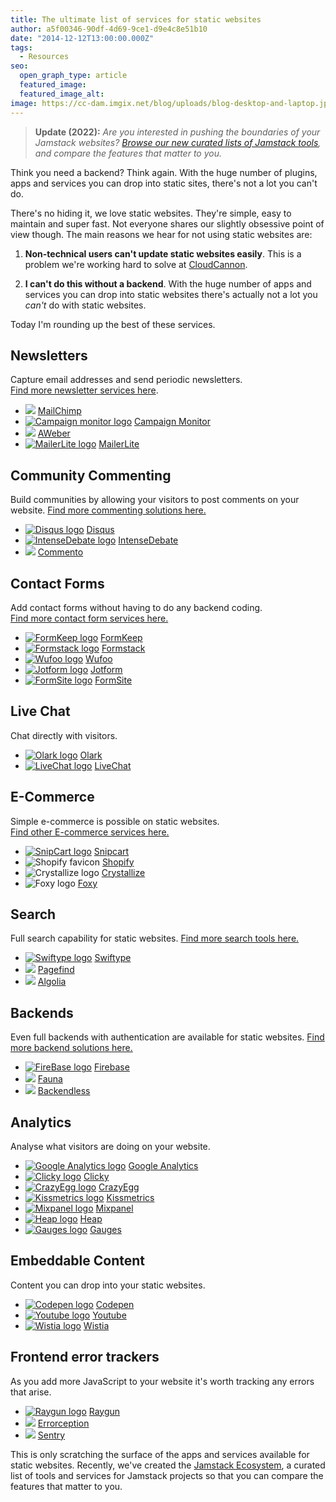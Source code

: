 ```yaml
---
title: The ultimate list of services for static websites
author: a5f00346-90df-4d69-9ce1-d9e4c8e51b10
date: "2014-12-12T13:00:00.000Z"
tags:
  - Resources
seo:
  open_graph_type: article
  featured_image:
  featured_image_alt:
image: https://cc-dam.imgix.net/blog/uploads/blog-desktop-and-laptop.jpg
---
```

> **Update (2022):**  *Are you interested in pushing the boundaries of your Jamstack websites? [Browse our new curated lists of Jamstack tools](https://cloudcannon.com/community/jamstack-ecosystem/), and compare the features that matter to you.*

Think you need a backend? Think again. With the huge number of plugins, apps and services you can drop into static sites, there's not a lot you can't do.

There's no hiding it, we love static websites. They're simple, easy to maintain and super fast. Not everyone shares our slightly obsessive point of view though. The main reasons we hear for not using static websites are:

1. **Non-technical users can't update static websites easily**. This is a problem we're working hard to solve at [CloudCannon](http://cloudcannon.com).

2. **I can't do this without a backend**. With the huge number of apps and services you can drop into static websites there's actually not a lot you *can't* do with static websites.

Today I'm rounding up the best of these services.

<div class="t-posts__content-roundup-boxes"><h2>Newsletters</h2><p>Capture email addresses and send periodic newsletters.<br /><a href="https://cloudcannon.com/community/jamstack-ecosystem/newsletters/">Find more newsletter services here</a>.</p><ul><li><img src="https://cc-dam.imgix.net/community/assets/ecosystem/newsletter/mailchimp-fav.jpg" /> <a href="http://mailchimp.com">MailChimp</a></li><li><a href="https://www.campaignmonitor.com/"><img alt="Campaign monitor logo" src="https://cc-dam.imgix.net/community/assets/ecosystem/newsletter/cmonitor-fav.jpg" /></a> <a target="_blank" rel="noopener" href="https://www.campaignmonitor.com/">Campaign Monitor</a></li><li><img src="https://cc-dam.imgix.net/community/assets/ecosystem/newsletter/aweber-fav.jpg" /> <a target="_blank" rel="noopener" href="https://www.aweber.com/email-newsletters.htm">AWeber</a></li><li><a href="https://www.mailerlite.com"><img alt="MailerLite logo" src="https://cc-dam.imgix.net/community/assets/ecosystem/newsletter/mailerlite-fav.jpg" /></a> <a href="https://www.mailerlite.com">MailerLite</a></li></ul><h2> </h2><h2>Community Commenting</h2><p>Build communities by allowing your visitors to post comments on your website. <a href="https://cloudcannon.com/community/jamstack-ecosystem/commenting/">Find more commenting solutions here.</a></p><ul><li><a href="https://disqus.com"><img alt="Disqus logo" src="https://cc-dam.imgix.net/community/assets/ecosystem/commenting/disqus-fav.jpg" /></a> <a href="https://disqus.com">Disqus</a></li><li><a href="http://intensedebate.com/"><img alt="IntenseDebate logo" src="https://cc-dam.imgix.net/community/assets/ecosystem/commenting/intense-fav.jpg" /></a> <a href="http://intensedebate.com/">IntenseDebate</a></li><li><img src="https://cc-dam.imgix.net/community/assets/ecosystem/commenting/commento-fav.jpg" /> <a target="_blank" rel="noopener" href="https://commento.io/">Commento</a></li></ul><h2> </h2><h2>Contact Forms</h2><p>Add contact forms without having to do any backend coding.<br /><a href="https://cloudcannon.com/community/jamstack-ecosystem/contact-forms/">Find more contact form services here.</a></p><ul><li><a href="https://formkeep.com/"><img alt="FormKeep logo" src="https://cc-dam.imgix.net/community/assets/ecosystem/contact-form/formkeep-fav.jpg" /></a> <a href="https://formkeep.com/">FormKeep</a></li><li><a href="https://www.formstack.com/"><img alt="Formstack logo" src="https://cc-dam.imgix.net/community/assets/ecosystem/contact-form/formstack-fav.jpg" /></a> <a href="https://www.formstack.com/">Formstack</a></li><li><a href="http://www.wufoo.com/"><img alt="Wufoo logo" src="https://cc-dam.imgix.net/community/assets/ecosystem/contact-form/wufoo-fav.jpg" /></a> <a href="http://www.wufoo.com/">Wufoo</a></li><li><a href="http://www.jotform.com/"><img alt="Jotform logo" src="https://cc-dam.imgix.net/community/assets/ecosystem/contact-form/jotform-fav.jpg" /></a> <a href="http://www.jotform.com/">Jotform</a></li><li><a href="https://www.formsite.com/"><img alt="FormSite logo" src="https://cc-dam.imgix.net/community/assets/ecosystem/contact-form/formsite-fav.jpg" /></a> <a href="https://www.formsite.com/">FormSite</a></li></ul><h2> </h2><h2>Live Chat</h2><p>Chat directly with visitors.</p><ul><li><a href="https://www.olark.com/"><img alt="Olark logo" src="https://cc-dam.imgix.net/Group.jpg" /></a> <a href="https://www.olark.com/">Olark</a></li><li><a href="http://www.livechatinc.com/"><img alt="LiveChat logo" src="https://cc-dam.imgix.net/Livechat_fsvicon.jpg" /></a> <a href="http://www.livechatinc.com/">LiveChat</a></li></ul><h2> </h2><h2>E-Commerce</h2><p>Simple e-commerce is possible on static websites.<br /><a href="https://cloudcannon.com/community/jamstack-ecosystem/ecommerce/">Find other E-commerce services here.</a></p><ul><li><a href="http://snipcart.com"><img alt="SnipCart logo" src="https://cc-dam.imgix.net/community/assets/ecosystem/ecommerce/snipcart-fav.jpg" /></a> <a href="http://snipcart.com">Snipcart</a></li><li><img src="https://cc-dam.imgix.net/community/assets/ecosystem/ecommerce/shopify-fav.jpg" alt="Shopify favicon" /> <a target="_blank" rel="noopener" href="https://www.shopify.com/plus/solutions/headless-commerce">Shopify</a></li><li><img src="https://cc-dam.imgix.net/community/assets/ecosystem/ecommerce/crystallize-fav.jpg" alt="Crystallize logo" /> <a target="_blank" rel="noopener" href="https://crystallize.com/">Crystallize</a></li><li><img src="https://cc-dam.imgix.net/community/assets/ecosystem/ecommerce/foxy-fav.jpg" alt="Foxy logo" /> <a target="_blank" rel="noopener" href="https://foxy.io/">Foxy</a></li></ul><h2> </h2><h2>Search</h2><p>Full search capability for static websites. <a href="https://cloudcannon.com/community/jamstack-ecosystem/search/">Find more search tools here.</a></p><ul><li><a href="https://swiftype.com/"><img alt="Swiftype logo" src="https://cc-dam.imgix.net/community/assets/ecosystem/search/swifttype-fav.jpg" /></a> <a href="https://swiftype.com/">Swiftype</a></li><li><img src="https://cc-dam.imgix.net/Pagefind_1.jpg" /> <a target="_blank" rel="noopener" href="https://pagefind.app/">Pagefind</a></li><li><img src="https://cc-dam.imgix.net/community/assets/ecosystem/search/algolia-fav.jpg" /> <a target="_blank" rel="noopener" href="https://www.algolia.com/">Algolia</a></li></ul> <h2>Backends</h2><p>Even full backends with authentication are available for static websites. <a href="https://cloudcannon.com/community/jamstack-ecosystem/backends/">Find more backend solutions here.</a></p><ul><li><a href="https://www.firebase.com/"><img alt="FireBase logo" src="https://cc-dam.imgix.net/community/assets/ecosystem/backends/firebase-fav.jpg" /></a> <a href="https://www.firebase.com/">Firebase</a></li><li><img src="https://cc-dam.imgix.net/community/assets/ecosystem/backends/fauna-fav.jpg" /> <a target="_blank" rel="noopener" href="https://fauna.com/">Fauna</a></li><li><img src="https://cc-dam.imgix.net/community/assets/ecosystem/backends/backendless-fav.jpg" /> <a target="_blank" rel="noopener" href="https://backendless.com/">Backendless</a></li></ul><h2> </h2><h2>Analytics</h2><p>Analyse what visitors are doing on your website.</p><ul><li><a href="http://www.google.com/analytics/"><img alt="Google Analytics logo" src="https://cc-dam.imgix.net/community/assets/ecosystem/analytics/googleanalytics-fav.jpg" /></a> <a href="http://www.google.com/analytics/">Google Analytics</a></li><li><a href="http://clicky.com/"><img alt="Clicky logo" src="https://cc-dam.imgix.net/community/assets/ecosystem/analytics/clicky-fav.jpg" /></a> <a href="http://clicky.com/">Clicky</a></li><li><a href="http://www.crazyegg.com/"><img alt="CrazyEgg logo" src="https://cc-dam.imgix.net/community/assets/ecosystem/analytics/crazyegg-fav.jpg" /></a> <a href="http://www.crazyegg.com/">CrazyEgg</a></li><li><a href="http://kissmetrics.com"><img alt="Kissmetrics logo" src="https://cc-dam.imgix.net/community/assets/ecosystem/analytics/kissmetric-fav.jpg" /></a> <a href="http://kissmetrics.com">Kissmetrics</a></li><li><a href="http://mixpanel.com"><img alt="Mixpanel logo" src="https://cc-dam.imgix.net/community/assets/ecosystem/analytics/mixpanel-fav.jpg" /></a> <a href="http://mixpanel.com">Mixpanel</a></li><li><a href="https://heapanalytics.com/"><img alt="Heap logo" src="https://cc-dam.imgix.net/community/assets/ecosystem/analytics/heap-fav.jpg" /></a> <a href="https://heapanalytics.com/">Heap</a></li><li><a href="http://get.gaug.es/"><img alt="Gauges logo" src="https://cc-dam.imgix.net/community/assets/ecosystem/analytics/gauges-fav.jpg" /></a> <a href="http://get.gaug.es/">Gauges</a></li></ul><h2> </h2><h2>Embeddable Content</h2><p>Content you can drop into your static websites.</p><ul><li><a href="http://codepen.io/"><img alt="Codepen logo" src="https://cc-dam.imgix.net/Codepen_favicon.jpg" /></a> <a href="http://codepen.io/">Codepen</a></li><li><a href="http://youtube.com"><img alt="Youtube logo" src="https://cc-dam.imgix.net/Youtube_favicon.jpg" /></a> <a href="http://youtube.com">Youtube</a></li><li><a href="http://wistia.com/"><img alt="Wistia logo" src="https://cc-dam.imgix.net/Wistia_favicon.jpg" /></a> <a href="http://wistia.com/">Wistia</a></li></ul><h2> </h2><h2>Frontend error trackers</h2><p>As you add more JavaScript to your website it's worth tracking any errors that arise.</p><ul><li><a href="https://raygun.io/"><img alt="Raygun logo" src="https://cc-dam.imgix.net/Raygun_favicon.jpg" /></a> <a href="https://raygun.io/">Raygun</a></li><li><img src="https://cc-dam.imgix.net/errorception_1.png" /> <a target="_blank" rel="noopener" href="https://errorception.com/">Errorception</a></li><li><img src="https://cc-dam.imgix.net/sentry_1.png" /> <a target="_blank" rel="noopener" href="https://sentry.io/welcome/">Sentry</a></li></ul></div>

This is only scratching the surface of the apps and services available for static websites. Recently, we've created the [Jamstack Ecosystem](https://cloudcannon.com/community/jamstack-ecosystem/), a curated list of tools and services for Jamstack projects so that you can compare the features that matter to you. 